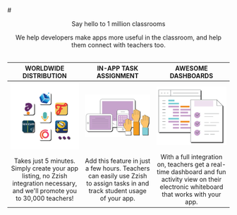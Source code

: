 #<center>Say hello to 1 million classrooms</center>
<center>We help developers make apps more useful in the classroom, and help them connect with teachers too. </center>
<br>

| WORLDWIDE DISTRIBUTION        | IN-APP TASK ASSIGNMENT          | AWESOME DASHBOARDS  |
| :-------------: |:-------------:| :-----:|
| ![apps](Apps.png) | ![devices](DevicesHands.png) | ![docs](Docs.png) |
| Takes just 5 minutes. Simply create your app listing, no Zzish integration necessary, and we'll promote you to 30,000 teachers! | Add this feature in just a few hours. Teachers can easily use Zzish to assign tasks in and track student usage of your app.      |   With a full integration on, teachers get a real-time dashboard and fun activity view on their electronic whiteboard that works with your app.  |

